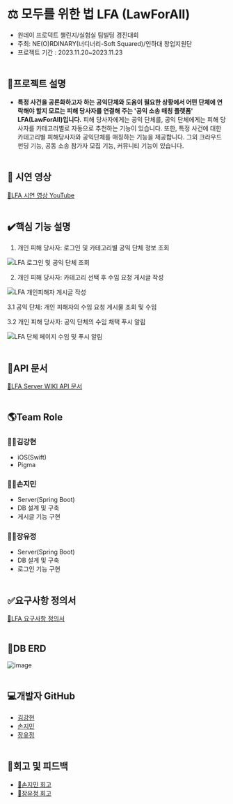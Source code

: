 # ⚖️ 모두를 위한 법 LFA (LawForAll)
* 원데이 프로덕트 챌린지/실험실 팀빌딩 경진대회 
* 주최: NE(O)RDINARY(너디너리-Soft Squared)/인하대 창업지원단
* 프로젝트 기간 : 2023.11.20~2023.11.23
 <br></br>

## 📑프로젝트 설명
* **특정 사건을 공론화하고자 하는 공익단체와 도움이 필요한 상황에서 어떤 단체에 연락해야 할지 모르는 피해 당사자를 연결해 주는 '공익 소송 매칭 플랫폼' LFA(LawForAll)입니다.** 피해 당사자에게는 공익 단체를, 공익 단체에게는 피해 당사자를 카테고리별로 자동으로 추천하는 기능이 있습니다. 또한, 특정 사건에 대한 카테고리별 피해당사자와 공익단체를 매칭하는 기능을 제공합니다. 그외 크라우드펀딩 기능, 공동 소송 참가자 모집 기능, 커뮤니티 기능이 있습니다.
<br></br>

## 🎥 시연 영상
[🔗LFA 시연 영상 YouTube](https://youtube.com/shorts/Tj73dTwMdgQ)
<br></br>

## ✔️핵심 기능 설명
1. 개인 피해 당사자: 로그인 및 카테고리별 공익 단체 정보 조회
  
![LFA 로그인 및 공익 단체 조회](https://github.com/JangYouJung/LFA_Server/assets/80906691/be74ecad-1b94-4f1e-b713-1a2623e94705)

2. 개인 피해 당사자: 카테고리 선택 후 수임 요청 게시글 작성

![LFA 개인피해자 게시글 작성](https://github.com/JangYouJung/LFA_Server/assets/80906691/e5e7bff1-a6ba-40c1-8db0-0de0ee0f7fa5)

3.1 공익 단체: 개인 피해자의 수임 요청 게시물 조회 및 수임 

3.2 개인 피해 당사자: 공익 단체의 수임 채택 푸시 알림
 
![LFA 단체 페이지 수임 및 푸시 알림](https://github.com/JangYouJung/LFA_Server/assets/80906691/5e61e72f-9442-427c-9a11-2bf1d7c6a901)
<br></br>


## 📑API 문서
[🔗LFA Server WIKI API 문서](https://github.com/LawFA/LFA_Server/wiki)
<br></br>

## 🌎Team Role
### 🏄‍♂️김강현
* iOS(Swift)
* Pigma
### 🏄‍♂️손지민
* Server(Spring Boot)
* DB 설계 및 구축
* 게시글 기능 구현
### 🏄‍♂️장유정
* Server(Spring Boot)
* DB 설계 및 구축
* 로그인 기능 구현
<br></br>

## ✅요구사항 정의서
[🔗LFA 요구사항 정의서](https://docs.google.com/spreadsheets/d/1iApoPRtfqVF37162u12uF8QEU-VwkYGCxOrMJx8tWr8/edit#gid=0)
<br></br>

## 📙DB ERD
  ![image](https://github.com/LawFA/LFA_Server/assets/80906691/1f7a1572-5160-44d5-8c5b-6d0e08d88fba)
<br></br>

## 💻개발자 GitHub
* [김강현](https://github.com/keem-hyun)
* [손지민](https://github.com/s0nnyday)
* [장유정](https://github.com/JangYouJung)
<br></br>

## 🏢회고 및 피드백
* [🔗손지민 회고](https://velog.io/@s0nnyday/%ED%95%B4%EC%BB%A4%ED%86%A4%EC%9B%90%EB%8D%B0%EC%9D%B4%ED%94%84%EB%A1%9C%EB%8D%95%ED%8A%B8-%EC%B1%8C%EB%A6%B0%EC%A7%80-%ED%9A%8C%EA%B3%A0)
* [🔗장유정 회고](https://yuejeong.tistory.com/46)
